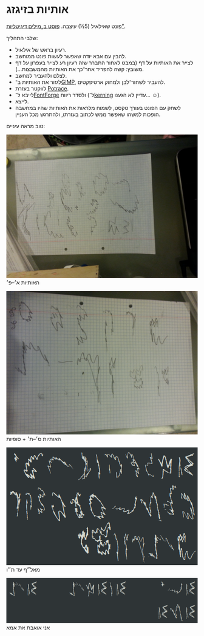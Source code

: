 אותיות בזיגזג
========

פונט שאילאיל (5½) עיצבה. [פוסט ב„מילים דיגיטליות”](http://digitalwords.net/zigzagim).

שלבי התהליך:
* רעיון בראש של אילאיל.
* להבין עם אבא יודה שאפשר לעשות פונט ממוחשב.
* לצייר את האותיות על דף (במבט לאחור התברר שזה רעיון רע לצייר בעפרון על דף משובץ: קשה להפריד אחר־כך את האותיות מהמשבצות…).
* לצלם ולהעביר למחשב.
* לגזור את האותיות ב־[GIMP](http://gimp.org/), להעביר לשחור־לבן ולמחוק ארטיפקטים.
* לווקטר בעזרת [Potrace](http://potrace.sourceforge.net/).
* לייבא ל־[FontForge](http://fontforge.github.io/) ולסדר ריווח (ל־[kerning](http://designwithfontforge.com/en-US/Spacing_Metrics_and_Kerning.html) עדיין לא הגענו… ☺).
* לייצא.
* לשחק עם הפונט בעורך טקסט, לשמוח מלראות את האותיות שהיו במחשבה הופכות למשהו שאפשר ממש לכתוב בעזרתו, ולהתרגש מכל העניין.

טוב מראה עיניים:

![האותיות א׳–פ׳](20140301_175540.jpg)
האותיות א׳–פ׳

![האותיות ס׳–ת׳ + סופיות](20140301_175510.jpg)
האותיות ס׳–ת׳ + סופיות

![מאל״ף עד ת״ו](skribsignaro.png)
מאל״ף עד ת״ו

![אני   אואבת   את   אמא](patrino.png)
אני   אואבת   את   אמא
